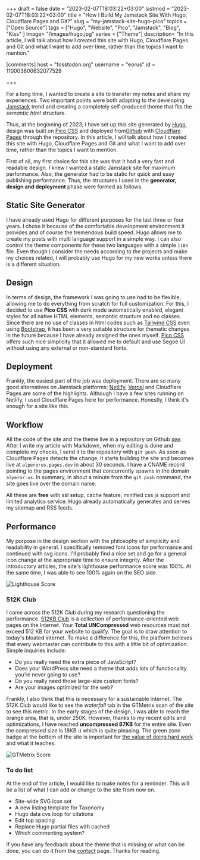 +++
draft = false
date = "2023-02-07T18:03:22+03:00"
lastmod = "2023-02-07T18:03:22+03:00"
title = "How I Build My Jamstack Site With Hugo, Cloudflare Pages and Git?"
slug = "my-jamstack-site-hugo-pico"
topics = ["Open Source"]
tags = ["Hugo", "Website", "Pico", "Jamstack", "Blog", "Kiss" ]
Image= "/images/hugo.jpg"
series = ["Theme"]
description= "In this article, I will talk about how I created this site with Hugo, Cloudflare Pages and Git and what I want to add over time, rather than the topics I want to mention."

[comments]
host = "fosstodon.org"
username = "eorus"
id = 110003800632077529

+++

For a long time, I wanted to create a site to transfer my notes and share my experiences. Two important points were both adapting to the developing [Jamstack](https://jamstack.org) trend and creating a completely self-produced theme that fits the *semantic html* structure.

Thus, at the beginning of 2023, I have set up this site generated by [Hugo](https://gohugo.io/), design was built on [Pico CSS](https://picocss.com/) and deployed from[Github](https://github.com/) with [Cloudflare Pages](https://pages.cloudflare.com) through the repository. In this article, I will talk about how I created this site with Hugo, Cloudflare Pages and Git and what I want to add over time, rather than the topics I want to mention.

First of all, my first choice for this site was that it had a very fast and readable design. I knew I wanted a static Jamstack site for maximum performance. Also, the generator had to be static for quick and easy publishing performance. Thus, the structures I used in the **generator, design and deployment** phase were formed as follows.

## Static Site Generator

I have already used Hugo for different purposes for the last three or four years. I chose it because of the comfortable development environment it provides and of course the tremendous build speed. Hugo allows me to create my posts with multi language support in a simple way. I can also control the theme components for these two languages with a simple <code>i18n</code> file. Even though I consider the needs according to the projects and make my choices related, I will probably use Hugo for my new works unless there is a different situation.

## Design

In terms of design, the framework I was going to use had to be flexible, allowing me to do everything from scratch for full customization. For this, I decided to use **Pico CSS** with dark mode automatically enabled, elegant styles for all native HTML elements, semantic structure and no classes. Since there are no use of classes in html codes such as [Tailwind CSS](https://tailwindcss.com) even using [Bootstrap](https://getbootstrap.com), it has been a very suitable structure for thematic changes in the future because I have already assigned the ones myself. [Pico CSS](https://picocss.com/) offers such nice simplicity that it allowed me to default and use Segoe UI without using any external or non-standard fonts.

## Deployment

Frankly, the easiest part of the job was deployment. There are so many good alternatives on Jamstack platforms; [Netlify](https://www.netlify.com), [Vercel](https://www.vercel.com) and Cloudflare Pages are some of the highlights. Although I have a few sites running on Netlify, I used Cloudflare Pages here for performance. Honestly, I think it's enough for a site like this.

## Workflow

All the code of the site and the theme live in a repository on Github *[see](https://github.com/eorus/alperorus)*. After I write my article with Markdown, when my editing is done and complete my checks, I send it to the repository with <code>git push</code>. As soon as Cloudflare Pages detects the change, it starts building the site and becomes live at <code>alperorus.pages.dev</code> in about 30 seconds. I have a CNAME record pointing to the pages environment that concurrently spawns in the domain <code>alperor.us</code>. In summary, in about a minute from the <code>git push</code> command, the site goes live over the domain name.

All these are **free** with ssl setup, cache feature, minified css js support and limited analytics service. Hugo already automatically generates and serves my sitemap and RSS feeds.

## Performance

My purpose in the design section with the philosophy of simplicity and readability in general. I specifically removed font icons for performance and continued with svg icons. I'll probably find a nice set and go for a general icon change at the appropriate time to ensure integrity. After the introductory articles, the site's lighthouse performance score was 100%. At the same time, I was able to see 100% again on the SEO side.

![Lighthouse Score](/images/posts/lighthouse.png)

### 512K Club

I came across the 512K Club during my research  questioning the performance. [512KB Club](https://512kb.club/) is a collection of performance-oriented web pages on the Internet. Your **Total UNCompressed** web resources must not exceed 512 KB for your website to qualify. The goal is to draw attention to today's bloated internet. To make a difference for this, the platform believes that every webmaster can contribute to this with a little bit of optimization. Simple inquiries include:

* Do you really need the extra piece of JavaScript?
* Does your WordPress site need a theme that adds lots of functionality you’re never going to use?
* Do you really need those large-size custom fonts?
* Are your images optimized for the web?

Frankly, I also think that this is necessary for a sustainable internet. The 512K Club would like to see the *waterfall* tab in the GTMetrix scan of the site to see this metric. In the early stages of the design, I was able to reach the orange area, that is, under 250K. However, thanks to my recent edits and optimizations, I have reached **uncompressed 87KB** for the entire site. Even the compressed size is 18KB :) which is quite pleasing. The green zone badge at the bottom of the site is important for [the value of doing hard work](/en/posts/doing-hard-things) and what it teaches.

![GTMetrix Score](/images/posts/gtmetrix.png)

### To do list

At the end of the article, I would like to make notes for a reminder. This will be a list of what I can add or change to the site from now on.

* Site-wide SVG icon set
* A new listing template for Taxonomy
* Hugo data cvs loop for citations
* Edit top spacing
* Replace Hugo partial files with cached
* Which commenting system?

If you have any feedback about the theme that is missing or what can be done, you can do it from the [contact](/contact/) page. Thanks for reading.
